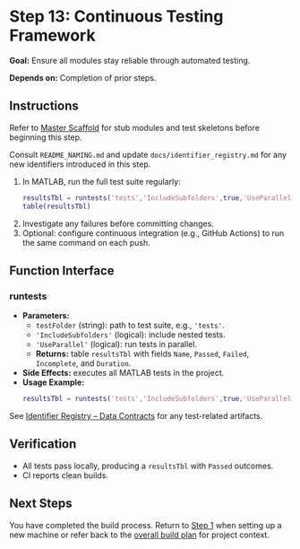 # Step 13: Continuous Testing Framework

**Goal:** Ensure all modules stay reliable through automated testing.

**Depends on:** Completion of prior steps.

## Instructions
Refer to [Master Scaffold](master_scaffold.md) for stub modules and test skeletons before beginning this step.

Consult `README_NAMING.md` and update `docs/identifier_registry.md` for any new identifiers introduced in this step.

1. In MATLAB, run the full test suite regularly:
   ```matlab
   resultsTbl = runtests('tests','IncludeSubfolders',true,'UseParallel',false);
   table(resultsTbl)
   ```
2. Investigate any failures before committing changes.
3. Optional: configure continuous integration (e.g., GitHub Actions) to run the same command on each push.

## Function Interface
### runtests
- **Parameters:**
  - `testFolder` (string): path to test suite, e.g., `'tests'`.
  - `'IncludeSubfolders'` (logical): include nested tests.
  - `'UseParallel'` (logical): run tests in parallel.
  - **Returns:** table `resultsTbl` with fields `Name`, `Passed`, `Failed`, `Incomplete`, and `Duration`.
- **Side Effects:** executes all MATLAB tests in the project.
- **Usage Example:**
  ```matlab
  resultsTbl = runtests('tests','IncludeSubfolders',true,'UseParallel',false);
  ```

See [Identifier Registry – Data Contracts](identifier_registry.md#data-contracts) for any test-related artifacts.

## Verification
- All tests pass locally, producing a `resultsTbl` with `Passed` outcomes.
- CI reports clean builds.

## Next Steps
You have completed the build process. Return to [Step 1](step01_environment_tooling.md) when setting up a new machine or refer back to the [overall build plan](../SYSTEM_BUILD_PLAN.md) for project context.
